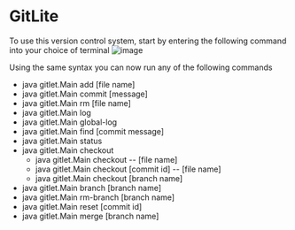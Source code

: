 # GitLite
To use this version control system, start by entering the following command into your choice of terminal
![image](https://user-images.githubusercontent.com/31637315/118571733-92db6900-b733-11eb-9764-58799b73d84e.png)

Using the same syntax you can now run any of the following commands
- java gitlet.Main add [file name]
- java gitlet.Main commit [message]
- java gitlet.Main rm [file name]
- java gitlet.Main log
- java gitlet.Main global-log
- java gitlet.Main find [commit message]
- java gitlet.Main status
- java gitlet.Main checkout
  - java gitlet.Main checkout -- [file name]
  - java gitlet.Main checkout [commit id] -- [file name]
  - java gitlet.Main checkout [branch name]
- java gitlet.Main branch [branch name]
- java gitlet.Main rm-branch [branch name]
- java gitlet.Main reset [commit id]
- java gitlet.Main merge [branch name]
